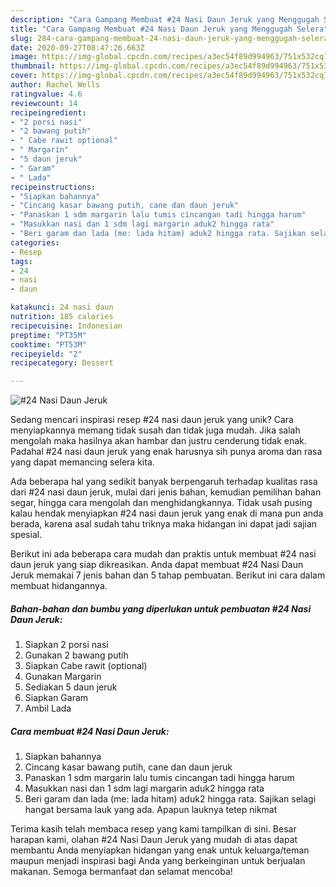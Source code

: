 ```yaml
---
description: "Cara Gampang Membuat #24 Nasi Daun Jeruk yang Menggugah Selera"
title: "Cara Gampang Membuat #24 Nasi Daun Jeruk yang Menggugah Selera"
slug: 284-cara-gampang-membuat-24-nasi-daun-jeruk-yang-menggugah-selera
date: 2020-09-27T08:47:26.663Z
image: https://img-global.cpcdn.com/recipes/a3ec54f89d994963/751x532cq70/24-nasi-daun-jeruk-foto-resep-utama.jpg
thumbnail: https://img-global.cpcdn.com/recipes/a3ec54f89d994963/751x532cq70/24-nasi-daun-jeruk-foto-resep-utama.jpg
cover: https://img-global.cpcdn.com/recipes/a3ec54f89d994963/751x532cq70/24-nasi-daun-jeruk-foto-resep-utama.jpg
author: Rachel Wells
ratingvalue: 4.6
reviewcount: 14
recipeingredient:
- "2 porsi nasi"
- "2 bawang putih"
- " Cabe rawit optional"
- " Margarin"
- "5 daun jeruk"
- " Garam"
- " Lada"
recipeinstructions:
- "Siapkan bahannya"
- "Cincang kasar bawang putih, cane dan daun jeruk"
- "Panaskan 1 sdm margarin lalu tumis cincangan tadi hingga harum"
- "Masukkan nasi dan 1 sdm lagi margarin aduk2 hingga rata"
- "Beri garam dan lada (me: lada hitam) aduk2 hingga rata. Sajikan selagi hangat bersama lauk yang ada. Apapun lauknya tetep nikmat"
categories:
- Resep
tags:
- 24
- nasi
- daun

katakunci: 24 nasi daun 
nutrition: 185 calories
recipecuisine: Indonesian
preptime: "PT35M"
cooktime: "PT53M"
recipeyield: "2"
recipecategory: Dessert

---
```



![#24 Nasi Daun Jeruk](https://img-global.cpcdn.com/recipes/a3ec54f89d994963/751x532cq70/24-nasi-daun-jeruk-foto-resep-utama.jpg)

Sedang mencari inspirasi resep #24 nasi daun jeruk yang unik? Cara menyiapkannya memang tidak susah dan tidak juga mudah. Jika salah mengolah maka hasilnya akan hambar dan justru cenderung tidak enak. Padahal #24 nasi daun jeruk yang enak harusnya sih punya aroma dan rasa yang dapat memancing selera kita.

Ada beberapa hal yang sedikit banyak berpengaruh terhadap kualitas rasa dari #24 nasi daun jeruk, mulai dari jenis bahan, kemudian pemilihan bahan segar, hingga cara mengolah dan menghidangkannya. Tidak usah pusing kalau hendak menyiapkan #24 nasi daun jeruk yang enak di mana pun anda berada, karena asal sudah tahu triknya maka hidangan ini dapat jadi sajian spesial.




Berikut ini ada beberapa cara mudah dan praktis untuk membuat #24 nasi daun jeruk yang siap dikreasikan. Anda dapat membuat #24 Nasi Daun Jeruk memakai 7 jenis bahan dan 5 tahap pembuatan. Berikut ini cara dalam membuat hidangannya.

<!--inarticleads1-->

##### Bahan-bahan dan bumbu yang diperlukan untuk pembuatan #24 Nasi Daun Jeruk:

1. Siapkan 2 porsi nasi
1. Gunakan 2 bawang putih
1. Siapkan  Cabe rawit (optional)
1. Gunakan  Margarin
1. Sediakan 5 daun jeruk
1. Siapkan  Garam
1. Ambil  Lada




<!--inarticleads2-->

##### Cara membuat #24 Nasi Daun Jeruk:

1. Siapkan bahannya
1. Cincang kasar bawang putih, cane dan daun jeruk
1. Panaskan 1 sdm margarin lalu tumis cincangan tadi hingga harum
1. Masukkan nasi dan 1 sdm lagi margarin aduk2 hingga rata
1. Beri garam dan lada (me: lada hitam) aduk2 hingga rata. Sajikan selagi hangat bersama lauk yang ada. Apapun lauknya tetep nikmat




Terima kasih telah membaca resep yang kami tampilkan di sini. Besar harapan kami, olahan #24 Nasi Daun Jeruk yang mudah di atas dapat membantu Anda menyiapkan hidangan yang enak untuk keluarga/teman maupun menjadi inspirasi bagi Anda yang berkeinginan untuk berjualan makanan. Semoga bermanfaat dan selamat mencoba!
